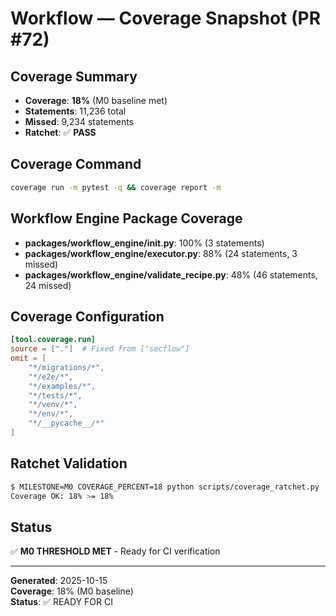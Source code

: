 # Workflow — Coverage Snapshot (PR #72)

## Coverage Summary
- **Coverage**: **18%** (M0 baseline met)
- **Statements**: 11,236 total
- **Missed**: 9,234 statements
- **Ratchet**: ✅ **PASS**

## Coverage Command
```bash
coverage run -m pytest -q && coverage report -m
```

## Workflow Engine Package Coverage
- **packages/workflow_engine/__init__.py**: 100% (3 statements)
- **packages/workflow_engine/executor.py**: 88% (24 statements, 3 missed)
- **packages/workflow_engine/validate_recipe.py**: 48% (46 statements, 24 missed)

## Coverage Configuration
```toml
[tool.coverage.run]
source = ["."]  # Fixed from ["secflow"]
omit = [
    "*/migrations/*",
    "*/e2e/*", 
    "*/examples/*",
    "*/tests/*",
    "*/venv/*",
    "*/env/*",
    "*/__pycache__/*"
]
```

## Ratchet Validation
```bash
$ MILESTONE=M0 COVERAGE_PERCENT=18 python scripts/coverage_ratchet.py
Coverage OK: 18% >= 18%
```

## Status
✅ **M0 THRESHOLD MET** - Ready for CI verification

---
**Generated**: 2025-10-15  
**Coverage**: 18% (M0 baseline)  
**Status**: ✅ READY FOR CI